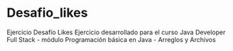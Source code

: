 # Desafio_likes
Ejercicio Desafío Likes
Ejercicio desarrollado para el curso Java Developer Full Stack - módulo Programación básica en Java - Arreglos y Archivos
